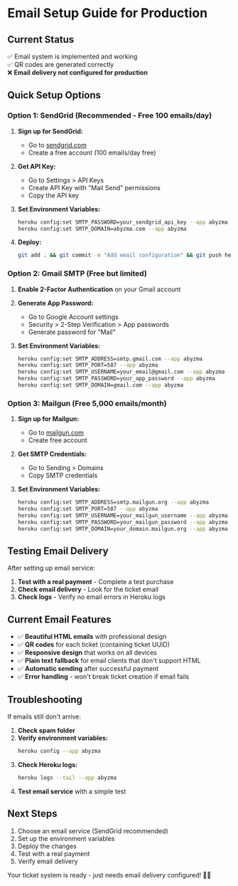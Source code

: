 # Email Setup Guide for Production

## Current Status
✅ Email system is implemented and working  
✅ QR codes are generated correctly  
❌ **Email delivery not configured for production**

## Quick Setup Options

### Option 1: SendGrid (Recommended - Free 100 emails/day)

1. **Sign up for SendGrid:**
   - Go to [sendgrid.com](https://sendgrid.com)
   - Create a free account (100 emails/day free)

2. **Get API Key:**
   - Go to Settings > API Keys
   - Create API Key with "Mail Send" permissions
   - Copy the API key

3. **Set Environment Variables:**
   ```bash
   heroku config:set SMTP_PASSWORD=your_sendgrid_api_key --app abyzma
   heroku config:set SMTP_DOMAIN=abyzma.com --app abyzma
   ```

4. **Deploy:**
   ```bash
   git add . && git commit -m "Add email configuration" && git push heroku master
   ```

### Option 2: Gmail SMTP (Free but limited)

1. **Enable 2-Factor Authentication** on your Gmail account
2. **Generate App Password:**
   - Go to Google Account settings
   - Security > 2-Step Verification > App passwords
   - Generate password for "Mail"

3. **Set Environment Variables:**
   ```bash
   heroku config:set SMTP_ADDRESS=smtp.gmail.com --app abyzma
   heroku config:set SMTP_PORT=587 --app abyzma
   heroku config:set SMTP_USERNAME=your_email@gmail.com --app abyzma
   heroku config:set SMTP_PASSWORD=your_app_password --app abyzma
   heroku config:set SMTP_DOMAIN=gmail.com --app abyzma
   ```

### Option 3: Mailgun (Free 5,000 emails/month)

1. **Sign up for Mailgun:**
   - Go to [mailgun.com](https://mailgun.com)
   - Create free account

2. **Get SMTP Credentials:**
   - Go to Sending > Domains
   - Copy SMTP credentials

3. **Set Environment Variables:**
   ```bash
   heroku config:set SMTP_ADDRESS=smtp.mailgun.org --app abyzma
   heroku config:set SMTP_PORT=587 --app abyzma
   heroku config:set SMTP_USERNAME=your_mailgun_username --app abyzma
   heroku config:set SMTP_PASSWORD=your_mailgun_password --app abyzma
   heroku config:set SMTP_DOMAIN=your_domain.mailgun.org --app abyzma
   ```

## Testing Email Delivery

After setting up email service:

1. **Test with a real payment** - Complete a test purchase
2. **Check email delivery** - Look for the ticket email
3. **Check logs** - Verify no email errors in Heroku logs

## Current Email Features

- ✅ **Beautiful HTML emails** with professional design
- ✅ **QR codes** for each ticket (containing ticket UUID)
- ✅ **Responsive design** that works on all devices
- ✅ **Plain text fallback** for email clients that don't support HTML
- ✅ **Automatic sending** after successful payment
- ✅ **Error handling** - won't break ticket creation if email fails

## Troubleshooting

If emails still don't arrive:

1. **Check spam folder**
2. **Verify environment variables:**
   ```bash
   heroku config --app abyzma
   ```
3. **Check Heroku logs:**
   ```bash
   heroku logs --tail --app abyzma
   ```
4. **Test email service** with a simple test

## Next Steps

1. Choose an email service (SendGrid recommended)
2. Set up the environment variables
3. Deploy the changes
4. Test with a real payment
5. Verify email delivery

Your ticket system is ready - just needs email delivery configured! 🎫📧
